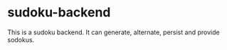 # sudoku-backend
This is a sudoku backend. It can generate, alternate, persist and provide sodokus.
